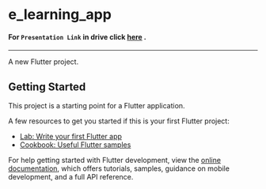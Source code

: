 # e_learning_app

#### **For `Presentation Link` in drive click [here](https://drive.google.com/drive/folders/1IixjEsziRWCB30_0vILycXpYmeN8yEm_?usp=drive_link) .**



---

A new Flutter project.

## Getting Started

This project is a starting point for a Flutter application.

A few resources to get you started if this is your first Flutter project:

- [Lab: Write your first Flutter app](https://docs.flutter.dev/get-started/codelab)
- [Cookbook: Useful Flutter samples](https://docs.flutter.dev/cookbook)

For help getting started with Flutter development, view the
[online documentation](https://docs.flutter.dev/), which offers tutorials,
samples, guidance on mobile development, and a full API reference.
